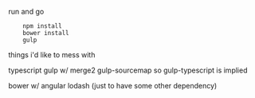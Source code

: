 run and go
````
    npm install
    bower install
    gulp
````

things i'd like to mess with

  typescript
  gulp w/
    merge2
    gulp-sourcemap
    so gulp-typescript is implied
    
  bower w/
    angular
    lodash (just to have  some other dependency)